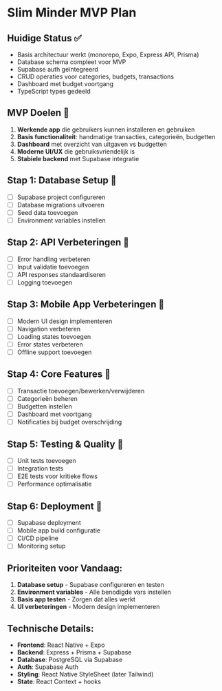 # Slim Minder MVP Plan

## Huidige Status ✅
- Basis architectuur werkt (monorepo, Expo, Express API, Prisma)
- Database schema compleet voor MVP
- Supabase auth geïntegreerd
- CRUD operaties voor categories, budgets, transactions
- Dashboard met budget voortgang
- TypeScript types gedeeld

## MVP Doelen 🎯
1. **Werkende app** die gebruikers kunnen installeren en gebruiken
2. **Basis functionaliteit**: handmatige transacties, categorieën, budgetten
3. **Dashboard** met overzicht van uitgaven vs budgetten
4. **Moderne UI/UX** die gebruiksvriendelijk is
5. **Stabiele backend** met Supabase integratie

## Stap 1: Database Setup 🔧
- [ ] Supabase project configureren
- [ ] Database migrations uitvoeren
- [ ] Seed data toevoegen
- [ ] Environment variables instellen

## Stap 2: API Verbeteringen 🚀
- [ ] Error handling verbeteren
- [ ] Input validatie toevoegen
- [ ] API responses standaardiseren
- [ ] Logging toevoegen

## Stap 3: Mobile App Verbeteringen 📱
- [ ] Modern UI design implementeren
- [ ] Navigation verbeteren
- [ ] Loading states toevoegen
- [ ] Error states verbeteren
- [ ] Offline support toevoegen

## Stap 4: Core Features 🎯
- [ ] Transactie toevoegen/bewerken/verwijderen
- [ ] Categorieën beheren
- [ ] Budgetten instellen
- [ ] Dashboard met voortgang
- [ ] Notificaties bij budget overschrijding

## Stap 5: Testing & Quality 🧪
- [ ] Unit tests toevoegen
- [ ] Integration tests
- [ ] E2E tests voor kritieke flows
- [ ] Performance optimalisatie

## Stap 6: Deployment 🚀
- [ ] Supabase deployment
- [ ] Mobile app build configuratie
- [ ] CI/CD pipeline
- [ ] Monitoring setup

## Prioriteiten voor Vandaag:
1. **Database setup** - Supabase configureren en testen
2. **Environment variables** - Alle benodigde vars instellen
3. **Basis app testen** - Zorgen dat alles werkt
4. **UI verbeteringen** - Modern design implementeren

## Technische Details:
- **Frontend**: React Native + Expo
- **Backend**: Express + Prisma + Supabase
- **Database**: PostgreSQL via Supabase
- **Auth**: Supabase Auth
- **Styling**: React Native StyleSheet (later Tailwind)
- **State**: React Context + hooks
